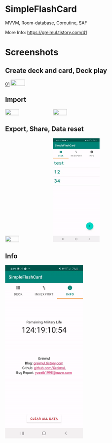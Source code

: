 # SimpleFlashCard
MVVM, Room-database, Coroutine, SAF
    
More Info: https://greimul.tistory.com/41    
   
# Screenshots  
## Create deck and card, Deck play   
 
[01](https://blog.kakaocdn.net/dn/bstL5L/btqEZbiPYA7/xcIDkXp9Tu3xd7QW0Dwrqk/img.gif)     <img src="./img/02.gif" width="30%" height="30%">   
   
## Import   
<img src="./img/03.gif" width="30%" height="30%">     <img src="./img/04.gif" width="30%" height="30%">   
   
## Export, Share, Data reset
<img src="./img/05.gif" width="30%" height="30%">     <img src="./img/06.gif" width="30%" height="30%">    
   
## Info
<img src="./img/07.gif" width="50%" height="50%">    


